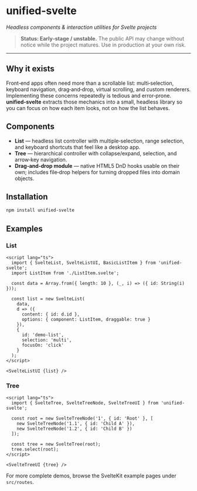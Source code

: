 # unified-svelte

*Headless components & interaction utilities for Svelte projects*

> **Status: Early‑stage / unstable.** The public API may change without notice while the project matures. Use in production at your own risk.

---

## Why it exists

Front‑end apps often need more than a scrollable list: multi‑selection, keyboard navigation, drag‑and‑drop, virtual scrolling, and custom renderers. Implementing these concerns repeatedly is tedious and error‑prone. **unified‑svelte** extracts those mechanics into a small, headless library so you can focus on how each item looks, not on how the list behaves.

## Components

- **List** — headless list controller with multiple‑selection, range selection, and keyboard shortcuts that feel like a desktop app.
- **Tree** — hierarchical controller with collapse/expand, selection, and arrow‑key navigation.
- **Drag‑and‑drop module** — native HTML5 DnD hooks usable on their own; includes file‑drop helpers for turning dropped files into domain objects.

## Installation

```bash
npm install unified-svelte
```

## Examples

### List

```svelte
<script lang="ts">
  import { SvelteList, SvelteListUI, BasicListItem } from 'unified-svelte';
  import ListItem from './ListItem.svelte';

  const data = Array.from({ length: 10 }, (_, i) => ({ id: String(i) }));

  const list = new SvelteList(
    data,
    d => ({
      content: { id: d.id },
      options: { component: ListItem, draggable: true }
    }),
    {
      id: 'demo-list',
      selection: 'multi',
      focusOn: 'click'
    }
  );
</script>

<SvelteListUI {list} />
```

### Tree

```svelte
<script lang="ts">
  import { SvelteTree, SvelteTreeNode, SvelteTreeUI } from 'unified-svelte';

  const root = new SvelteTreeNode('1', { id: 'Root' }, [
    new SvelteTreeNode('1.1', { id: 'Child A' }),
    new SvelteTreeNode('1.2', { id: 'Child B' })
  ]);

  const tree = new SvelteTree(root);
  tree.select(root);
</script>

<SvelteTreeUI {tree} />
```

For more complete demos, browse the SvelteKit example pages under `src/routes`.

